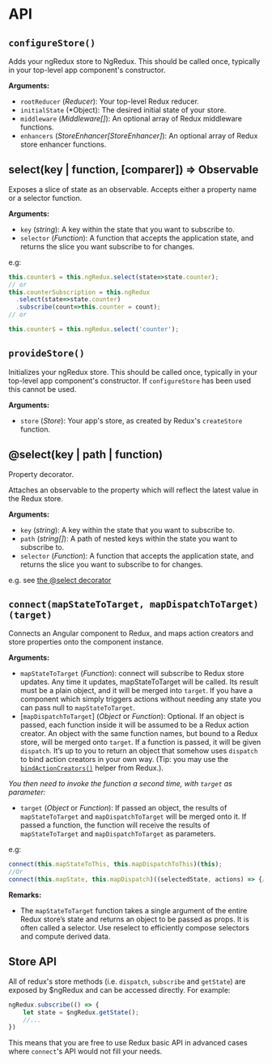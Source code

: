 # API

## `configureStore()`

Adds your ngRedux store to NgRedux. This should be called once, typically in
your top-level app component's constructor.

__Arguments:__

* `rootReducer` \(*Reducer*): Your top-level Redux reducer.
* `initialState` \(*Object): The desired initial state of your store.
* `middleware` \(*Middleware[]*): An optional array of Redux middleware
functions.
* `enhancers` \(*StoreEnhancer[StoreEnhancer]*): An optional array of Redux
store enhancer functions.

## select(key | function, [comparer]) => Observable

Exposes a slice of state as an observable. Accepts either a property name or a
selector function.

__Arguments:__

* `key` \(*string*): A key within the state that you want to subscribe to.
* `selector` \(*Function*): A function that accepts the application state, and
returns the slice you want subscribe to for changes.

e.g:
```typescript
this.counter$ = this.ngRedux.select(state=>state.counter);
// or
this.counterSubscription = this.ngRedux
  .select(state=>state.counter)
  .subscribe(count=>this.counter = count);
// or

this.counter$ = this.ngRedux.select('counter');
```

## `provideStore()`

Initializes your ngRedux store. This should be called once, typically in your
top-level app component's constructor. If `configureStore`
has been used this cannot be used.

__Arguments:__

* `store` \(*Store*): Your app's store, as created by Redux's `createStore`
function.

## @select(key | path | function)

Property decorator.

Attaches an observable to the property which will reflect the latest value in
the Redux store.

__Arguments:__

* `key` \(*string*): A key within the state that you want to subscribe to.
* `path` \(*string[]*): A path of nested keys within the state you want to
subscribe to.
* `selector` \(*Function*): A function that accepts the application state, and
returns the slice you want to subscribe to for changes.

e.g. see [the @select decorator](#the-select-decorator)

## `connect(mapStateToTarget, mapDispatchToTarget)(target)`

Connects an Angular component to Redux, and maps action creators and store
properties onto the component instance.

__Arguments:__
* `mapStateToTarget` \(*Function*): connect will subscribe to Redux store
updates. Any time it updates, mapStateToTarget will be called. Its result must
be a plain object, and it will be merged into `target`. If you have a component
which simply triggers actions without needing any state you can pass null to
`mapStateToTarget`.
* [`mapDispatchToTarget`] \(*Object* or *Function*): Optional. If an object is
passed, each function inside it will be assumed to be a Redux action creator. An
object with the same function names, but bound to a Redux store, will be merged
onto `target`. If a function is passed, it will be given `dispatch`. It’s up to
you to return an object that somehow uses `dispatch` to bind action creators in
your own way. (Tip: you may use the
[`bindActionCreators()`](http://gaearon.github.io/redux/docs/api/bindActionCreators.html)
helper from Redux.).

*You then need to invoke the function a second time, with `target` as parameter:*
* `target` \(*Object* or *Function*): If passed an object, the results of
`mapStateToTarget` and `mapDispatchToTarget` will be merged onto it. If passed a
function, the function will receive the results of `mapStateToTarget` and
`mapDispatchToTarget` as parameters.

e.g:
```typescript
connect(this.mapStateToThis, this.mapDispatchToThis)(this);
//Or
connect(this.mapState, this.mapDispatch)((selectedState, actions) => {/* ... */});
```

__Remarks:__
* The `mapStateToTarget` function takes a single argument of the entire Redux
store’s state and returns an object to be passed as props. It is often called a
selector. Use reselect to efficiently compose selectors and compute derived
data.

## Store API
All of redux's store methods (i.e. `dispatch`, `subscribe` and `getState`) are
exposed by $ngRedux and can be accessed directly. For example:

```typescript
ngRedux.subscribe(() => {
    let state = $ngRedux.getState();
    //...
})
```

This means that you are free to use Redux basic API in advanced cases where
`connect`'s API would not fill your needs.
